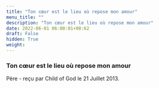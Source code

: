 ```yaml
---
title: "Ton cœur est le lieu où repose mon amour"
menu_title: ""
description: "Ton cœur est le lieu où repose mon amour"
date: 2022-06-01 06:00:01+00:62
draft: False
hidden: True
weight:
---
```

### Ton cœur est le lieu où repose mon amour

Père - reçu par Child of God le 21 Juillet 2013.



